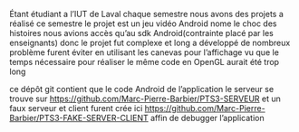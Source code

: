 Étant étudiant a l’IUT de Laval chaque semestre nous avons des projets a réalisé ce semestre le projet est un jeu vidéo Android nome le choc des histoires nous avions accès qu’au sdk Android(contrainte placé par les enseignants) donc le projet fut complexe et long a développé de nombreux problème furent éviter en utilisant les canevas pour l’affichage vu que le temps nécessaire pour réaliser le même code en OpenGL aurait été trop long

ce dépôt git contient que le code Android de l’application
le serveur se trouve sur https://github.com/Marc-Pierre-Barbier/PTS3-SERVEUR
et un faux serveur et client furent crée ici https://github.com/Marc-Pierre-Barbier/PTS3-FAKE-SERVER-CLIENT 
affin de debugger l’application
